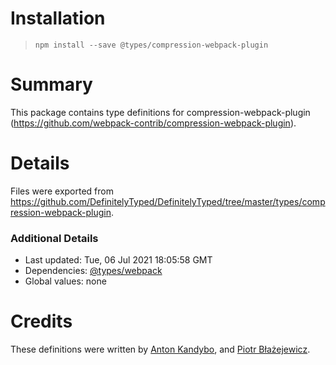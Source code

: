 # Installation
> `npm install --save @types/compression-webpack-plugin`

# Summary
This package contains type definitions for compression-webpack-plugin (https://github.com/webpack-contrib/compression-webpack-plugin).

# Details
Files were exported from https://github.com/DefinitelyTyped/DefinitelyTyped/tree/master/types/compression-webpack-plugin.

### Additional Details
 * Last updated: Tue, 06 Jul 2021 18:05:58 GMT
 * Dependencies: [@types/webpack](https://npmjs.com/package/@types/webpack)
 * Global values: none

# Credits
These definitions were written by [Anton Kandybo](https://github.com/dublicator), and [Piotr Błażejewicz](https://github.com/peterblazejewicz).
